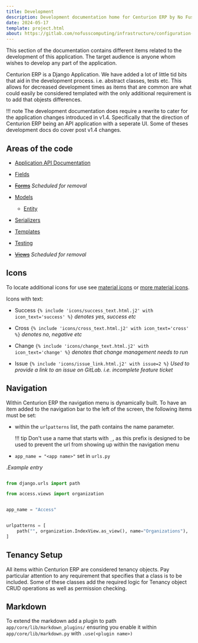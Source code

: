 ```yaml
---
title: Development
description: Development documentation home for Centurion ERP by No Fuss Computing
date: 2024-05-17
template: project.html
about: https://gitlab.com/nofusscomputing/infrastructure/configuration-management/centurion_erp
---
```


This section of the documentation contains different items related to the development of this application. The target audience is anyone whom wishes to develop any part of the application.

Centurion ERP is a Django Application. We have added a lot of little tid bits that aid in the development process. i.e. abstract classes, tests etc. This allows for decreased development times as items that are common are what could easily be considered templated with the only additional requirement is to add that objests differences.

!!! note
    The development documentation does require a rewrite to cater for the application changes introduced in v1.4. Specifically that the direction of Centurion ERP being an API application with a seperate UI. Some of theses development docs do cover post v1.4 changes.


## Areas of the code

- [Application API Documentation](./api/index.md)

- [Fields](./fields.md)

- ~~[Forms](./forms.md)~~ _Scheduled for removal_

- [Models](./models.md)

    - [Entity](./core/entity.md)

- [Serializers](./serializers.md)

- [Templates](./templates.md)

- [Testing](./testing.md)

- ~~[Views](./views.md)~~ _Scheduled for removal_


## Icons

To locate additional icons for use see [material icons](https://fonts.google.com/icons) or [more material icons](https://pictogrammers.com/library/mdi/).

Icons with text:

- Success `{% include 'icons/success_text.html.j2' with icon_text='success' %}` _denotes yes, success etc_

- Cross `{% include 'icons/cross_text.html.j2' with icon_text='cross' %}` _denotes no, negative etc_

- Change `{% include 'icons/change_text.html.j2' with icon_text='change' %}` _denotes that change management needs to run_

- Issue `{% include 'icons/issue_link.html.j2' with issue=2 %}` _Used to provide a link to an issue on GitLab. i.e. incomplete feature ticket_


## Navigation

Within Centurion ERP the navigation menu is dynamically built. To have an item added to the navigation bar to the left of the screen, the following items must be set:

- within the `urlpatterns` list, the path contains the name parameter.

    !!! tip
        Don't use a name that starts with `_`, as this prefix is designed to be used to prevent the url from showing up within the navigation menu

- `app_name = "<app name>"` set in `urls.py`

._Example entry_

``` py title="urls.py"

from django.urls import path

from access.views import organization


app_name = "Access"


urlpatterns = [
    path("", organization.IndexView.as_view(), name="Organizations"),
]

```


## Tenancy Setup

All items within Centurion ERP are considered tenancy objects. Pay particular attention to any requirement that specifies that a class is to be included. Some of these classes add the required logic for Tenancy object CRUD operations as well as permission checking.


## Markdown

To extend the markdown add a plugin to path `app/core/lib/markdown_plugins/` ensuring you enable it within `app/core/lib/markdown.py` with `.use(<plugin name>)`
